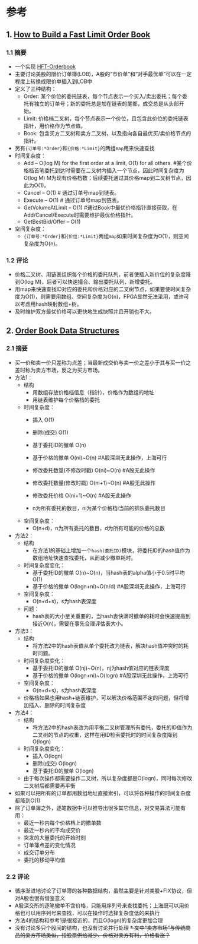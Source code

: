 # 参考

## 1. [How to Build a Fast Limit Order Book](/doc/ref_paper/howtohft_howtobuildafastlimitorderbook.pdf)

### 1.1 摘要

* 一个实现 [HFT-Orderbook](https://github.com/Crypto-toolbox/HFT-Orderbook)
* 主要讨论美股的限价订单簿(LOB)，A股的“市价单”和“对手最优单”可以在一定程度上转换成限价单插入到LOB中
* 定义了三种结构：
  * Order: 某个价位的委托链表，每个节点表示一个买入/卖出委托；每个委托有独立的订单号；新的委托总是加在链表的尾部，成交总是从头部开始。
  * Limit: 价格档二叉树，每个节点表示一个价位，且包含此价位的委托链表指针，用价格作为节点值。
  * Book: 包含买方二叉树和卖方二叉树，以及指向各自最优买/卖价格节点的指针。
* 另有```{订单号:*Order}```和```{价格:*Limit}```的两组```map```用来快速查找
* 时间复杂度：
  * Add – O(log M) for the first order at a limit, O(1) for all others. #某个价格档首笔委托到达时需要在二叉树内插入一个节点，因此时间复杂度为O(log M) M为现有价格档数；后续委托通过其价格map到二叉树节点，因此为O(1)。
  * Cancel – O(1) # 通过订单号map到链表。
  * Execute – O(1)    # 通过订单号map到链表。
  * GetVolumeAtLimit – O(1)   #通过Book中最优价格指针直接获取，在Add/Cancel/Execute时需要维护最优价格指针。
  * GetBestBid/Offer – O(1)
* 空间复杂度：
  * ```{订单号:*Order}```和```{价位:*Limit}```两组```map```如果时间复杂度为O(1)，则空间复杂度为O(n)。

### 1.2 评论

* 价格二叉树、用链表组织每个价格的委托队列，前者使插入新价位的复杂度降到O(log M)，后者可以快速撮合、输出委托队列、新增委托。
* 用map来快速查找ID对应的委托和价格对应的二叉树节点，如果要使时间复杂度为O(1)，则需要用数组、空间复杂度为O(n)，FPGA显然无法采用，或许可以考虑用hash映射数组+树。
* 及时维护双方最优价格可以更快地生成快照并且开销也不大。

## 2. [Order Book Data Structures](/doc/ref_paper/OrderBookDataStructures.pdf)

### 2.1 摘要

* 买一价和卖一价只差称为点差；当最新成交价与卖一价之差小于其与买一价之差时称为卖方市场，反之为买方市场。
* 方法1：
  * 结构
    * 用数组存放价格档信息（指针），价格作为数组的地址
    * 用链表维护每个价格档的委托
  * 时间复杂度：
    * 插入 O(1)
    * 删除(成交) O(1)
    * 基于委托ID的撤单 O(n)
    * 基于价格的撤单 O(ni)~O(n)  #A股深圳无此操作，上海可行
    * 修改委托数量(不修改时戳) O(ni)~O(n)    #A股无此操作
    * 修改委托数量(修改时戳) O(ni+1)~O(n)  #A股无此操作
    * 修改委托价格 O(ni+1)~O(n)  #A股无此操作

    * n为所有委托的数目，ni为某个价格档i当前的排队委托数目
  * 空间复杂度：
    * O(n+d)，n为所有委托的数目，d为所有可能的价格的总数
* 方法2：
  * 结构
    * 在方法1的基础上增加一个```hash(委托ID)```模块，将委托ID的hash值作为数组地址快速查找委托，从而减少撤单耗时。
  * 时间复杂度变化：
    * 基于委托ID的撤单 O(n)~O(n)，当hash表的alpha值小于0.5时平均O(1)
    * 基于价格的撤单 O(logn+ni)~O(n/d)  #A股深圳无此操作，上海可行
  * 空间复杂度：
    * O(n+d+s)，s为hash表深度
  * 问题：
    * hash表的大小至关重要的，当hash表快满时撤单的耗时会快速提高到接近O(n)，需要在事先合理评估表大小。
* 方法3：
  * 结构
    * 将方法2中的hash表值从单个委托改为链表，解决hash值冲突时的耗时问题。
  * 时间复杂度变化：
    * 基于委托ID的撤单 O(nj)~O(n)，nj为hash值对应的链表深度
    * 基于价格的撤单 O(logn+ni)~O(logn)  #A股深圳无此操作，上海可行
  * 空间复杂度：
    * O(n+d+s)，s为hash表深度
  * 价格档如果也用hash+链表维护，可以解决价格范围不定的问题，但将增加插入、删除的时间复杂度
* 方法4：
  * 结构
    * 将方法2中的hash表改为用平衡二叉树管理所有委托，委托的ID值作为二叉树的节点的权重，这样在用ID检索委托时的时间复杂度降到O(logn)
  * 时间复杂度变化：
    * 插入 O(logn)
    * 删除(成交) O(logn)
    * 基于委托ID的撤单 O(logn)
  * 由于每次操作都需要操作二叉树，所以复杂度都是O(logn)，同时每次修改二叉树后都需要再平衡
* 如果可以把所有的订单都用数组地址直接索引，可以将各种操作的时间复杂度都降到O(1)
* 除了订单簿之外，逐笔数据中可以推导出很多其它信息，对交易算法可能有用：
  * 最近一秒内每个价格档上的撤单数
  * 最近一秒内的平均成交价
  * 突发的大量委托的开始时刻
  * 订单簿点差的变化情况
  * 成交订单分布
  * 委托的移动平均值

### 2.2 评论

* 循序渐进地讨论了订单簿的各种数据结构，虽然主要是针对美股+FIX协议，但对A股也很有借鉴意义
* A股深交所的逐笔撤单不含价格，只能用序列号来查找委托；上海既可以用价格也可以用序列号来查找，可以在操作时选择复杂度低的来执行
* 方法4的结构和参考1是很接近的，而且O(logn)的复杂度更加合理
* 没有讨论多只个股间的结构，也没有讨论并行处理
~~* 文中“卖方市场”与传统商品的卖方市场类似，指股票供给减少、价格对卖方有利，价格看涨？~~

